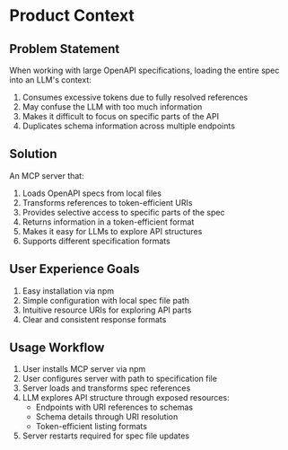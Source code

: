 # Product Context

## Problem Statement
When working with large OpenAPI specifications, loading the entire spec into an LLM's context:
1. Consumes excessive tokens due to fully resolved references
2. May confuse the LLM with too much information
3. Makes it difficult to focus on specific parts of the API
4. Duplicates schema information across multiple endpoints

## Solution
An MCP server that:
1. Loads OpenAPI specs from local files
2. Transforms references to token-efficient URIs
3. Provides selective access to specific parts of the spec
4. Returns information in a token-efficient format
5. Makes it easy for LLMs to explore API structures
6. Supports different specification formats

## User Experience Goals
1. Easy installation via npm
2. Simple configuration with local spec file path
3. Intuitive resource URIs for exploring API parts
4. Clear and consistent response formats

## Usage Workflow
1. User installs MCP server via npm
2. User configures server with path to specification file
3. Server loads and transforms spec references
4. LLM explores API structure through exposed resources:
   - Endpoints with URI references to schemas
   - Schema details through URI resolution
   - Token-efficient listing formats
5. Server restarts required for spec file updates
